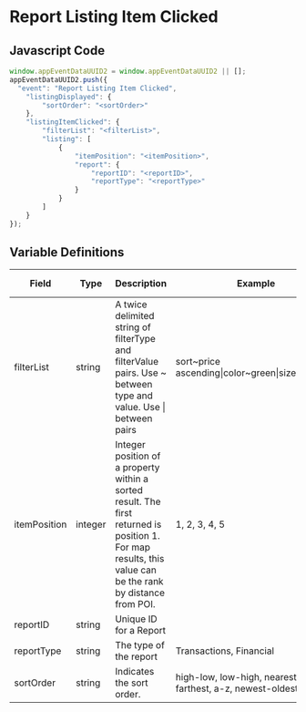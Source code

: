 # Report Listing Item Clicked

### 

## Javascript Code
```js
window.appEventDataUUID2 = window.appEventDataUUID2 || [];
appEventDataUUID2.push({
  "event": "Report Listing Item Clicked",
    "listingDisplayed": {
        "sortOrder": "<sortOrder>"
    },
    "listingItemClicked": {
        "filterList": "<filterList>",
        "listing": [
            {
                "itemPosition": "<itemPosition>",
                "report": {
                    "reportID": "<reportID>",
                    "reportType": "<reportType>"
                }
            }
        ]
    }
});
```

## Variable Definitions

|Field|Type|Description|Example|Pattern|Min Length|Max Length|Minimum|Maximum|Multiple Of|
| --- | --- | --- | --- | --- | --- | --- | --- | --- | --- |
|filterList|string|A twice delimited string of filterType and filterValue pairs.  Use \~ between type and value.  Use \| between pairs|sort\~price ascending\|color\~green\|size\~medium|||||||
|itemPosition|integer|Integer position of a property within a sorted result. The first returned is position 1. For map results, this value can be the rank by distance from POI.|1, 2, 3, 4, 5||||0|||
|reportID|string|Unique ID for a Report||||||||
|reportType|string|The type of the report|Transactions, Financial|||||||
|sortOrder|string|Indicates the sort order.|high-low, low-high, nearest-farthest, a-z, newest-oldest|||||||
